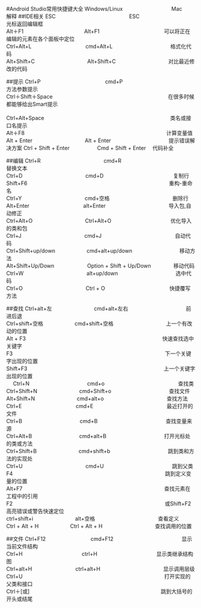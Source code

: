 #Android Studio常用快捷键大全
Windows/Linux　　　　　　　 　　Mac　　　　　　　 　　　　　　　解释
##IDE相关
ESC　　　　　　　　　　　　　　ESC　　　　　　　　　　　　　　光标返回编辑框<br>
Alt＋F1　　　　 　　　　　　 　Alt+F1　　　　　　　　　　　　 可以将正在编辑的元素在各个面板中定位<br>
Ctrl+Alt+L　　　　　　　 　　　cmd+Alt+L　　　　　　　　　　　格式化代码 <br>
Alt+Shift+C　　　　　　　　　　Alt+Shift+C　　　　　　　　　　对比最近修改的代码<br>

##提示
Ctrl+P　　　　　　　　　　　　 cmd+P　　　　　　　　　　　　　方法参数提示<br>
Ctrl＋Shift＋Space　　　　　　　　　　　　　　　　　　　　　　在很多时候都能够给出Smart提示<br>  
Ctrl+Alt+Space　　　　　　　　　　　　　　　　　　　　　　　　类名或接口名提示<br>
Alt＋F8　　　　　　　　　　　　　　　　　　　　　　　　　　　计算变量值<br>
Alt + Enter　　　　　　　　　　Alt + Enter　　　　　　　　　　　提示错误解决方案
Ctrl + Shift + Enter　　　　　 Cmd + Shift + Enter           　代码补全




##编辑
Ctrl+R　　　　　　　　　　　　cmd+R　　　　　　　　　　　　　 替换文本<br>
Ctrl+D　　　　　　　　　　　　cmd+D　　　　　　　　　　　　　 复制行<br>
Shift+F6　　　　　　　　　　　　　　　　　　　　　　　　　　　重构-重命名<br>
Ctrl+Y　　　　　　　　　　　　cmd+空格　　　　　　　　　　　　删除行<br> 
Alt+Enter　　　　　　　　　　 alt+Enter　　　　　　　　　　　　导入包,自动修正<br>
Ctrl+Alt+O　　　　　　　　　　Ctrl+Alt+O　　　　　　　　　　　 优化导入的类和包<br>
Ctrl+J　　　　　　　　　　　　cmd+J　　　　　　　　　　　　　　自动代码<br>
Ctrl+Shift+up/down　　　　　　cmd+alt+up/down　　　　　　　　　移动方法<br>
Alt+Shift+Up/Down　　　　　　 Option + Shift + Up/Down　　　　 移动代码
Ctrl+W　　　　　　　　　　　　alt+up/down　　　　　　　　　　　选中代码<br>
Ctrl+O　　　　　　　　　　　　Ctrl + O　　　　　　　　　　　　 快捷覆写方法	

##查找
Ctrl+alt+左　　　　　　　　cmd+alt+左右　　　　　　　　　　　前进后退<br>
Ctrl+shift+空格　　　　　　cmd+shift+空格　　　　　　　　　　上一个有改动的位置<br>
Alt + F3　　　　　　　　　　　　　　　　　　　　　　　　　　快速查找选中关键字<br>
F3　　　　　　　　　　　　　　　　　　　　　　　　　　　　　下一个关键字出现的位置<br> 
Shift+F3　　　　　　　　　　　　　　　　　　　　　　　　　　上一个关键字出现的位置<br> 　
Ctrl+N　　　　　　　　　　　cmd+o　　　　　　　　　　　　　　查找类<br> 
Ctrl+Shift+N　　　　　　　　cmd+Shift+o　　　　　　　　　　　查找文件<br> 
Alt+Shift+N　　　　　　　　cmd+alt+o　　　　　　　　　　　　查找方法<br> 
Ctrl+E　　　　　　　　　　 cmd+E　　　　　　　　　　　　　　最近打开的文件<br>
Ctrl+B　　　　　　　　　　　cmd+B　　　　　　　　　　　　　查找变量来源<br> 
Ctrl+Alt+B　　　　　　　　　cmd+alt+B　　　　　　　　　　　打开光标处的类或方法<br> 
Ctrl+Shift+B　　　　　　　　cmd+shift+b　　　　　　　　　　　跳到类和方法的实现处<br>
Ctrl+U　　　　　　　　　　　　cmd+U　　　　　　　　　　　　　跳到父类<br> 
F4　　　　　　　　　　　　　　　　　　　　　　　　　　　　　跳到定义变量的位置<br> 
Alt+F7　　　　　　　　　　　　　　　　　　　　　　　　　　　查找元素在工程中的引用<br> 
F2　　　　　　　　　　　　　　　　　　　　　　　　　　　　　或Shift+F2高亮错误或警告快速定位<br>
ctrl+shift+i　　　　　　　　alt+空格　　　　　　　　　　　　查看定义<br>
Ctrl + Alt + H　　　　　　Ctrl + Alt + H　　　　　　　　　　查找调用的位置


##文件
Ctrl+F12　　　　　 　　　  cmd+F12　　　　　　　　　　　　　显示当前文件结构<br> 
Ctrl+H　　　　　 　　　　　　ctrl+H　　　　　　　　　　　   显示类继承结构图<br> 
Ctrl+alt+H　　　　　　　　 ctrl+alt+H　　　　　　　　　　　　显示调用层级<br> 
Ctrl+U　　　　　　　　　　　　　　　　　　　　　　　　　　　打开实现的父类和接口<br> 
Ctrl＋[或]　　　　　　　　　　　　　　　　　　　　　　　　　跳到大括号的开头或结尾<br>











